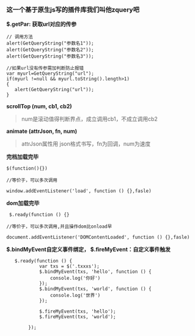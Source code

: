 ### 这一个基于原生js写的插件库我们叫他zquery吧

**$.getPar: 获取url对应的传参**
```
// 调用方法
alert(GetQueryString("参数名1"));
alert(GetQueryString("参数名2"));
alert(GetQueryString("参数名3"));

//如果url没有传参需加判断防止报错
var myurl=GetQueryString("url");
if(myurl !=null && myurl.toString().length>1)
{
   alert(GetQueryString("url"));
}
```
**scrollTop (num, cb1, cb2)**
> num是滚动值得判断界点，成立调用cb1，不成立调用cb2

**animate (attrJson, fn, num)**
> attrJson属性用 json格式书写，fn为回调，num为速度


**完档加载完毕**
```
$(function(){})

//等价于，可以多次调用

window.addEventListener('load', function () {},fasle)
```
**dom加载完毕**
```
 $.ready(function () {}
 
//等价于，可以多次调用,并且操作dom比onload早

document.addEventListener('DOMContentLoaded', function () {},fasle)
```

**$.bindMyEvent自定义事件绑定， $.fireMyEvent：自定义事件触发**
```
   $.ready(function () {
            var txs = $('.txxxs');
            $.bindMyEvent(txs, 'hello', function () {
                console.log('你好')
            });
            $.bindMyEvent(txs, 'world', function () {
                console.log('世界')
            });

            $.fireMyEvent(txs, 'hello');
            $.fireMyEvent(txs, 'world');

        });

```


